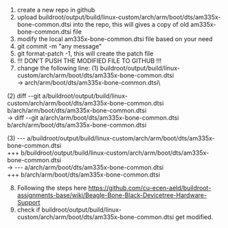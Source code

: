 1. create a new repo in github
2. upload buildroot/output/build/linux-custom/arch/arm/boot/dts/am335x-bone-common.dtsi into the repo, this will gives a copy of old am335x-bone-common.dtsi file
3. modify the local am335x-bone-common.dtsi file based on your need
4. git commit -m "any message"
5. git format-patch -1, this will create the patch file
6. !!! DON'T PUSH THE MODIFIED FILE TO GITHUB !!!
7. change the following line:
(1) buildroot/output/build/linux-custom/arch/arm/boot/dts/am335x-bone-common.dtsi  
-> arch/arm/boot/dts/am335x-bone-common.dtsi\

(2) diff --git a/buildroot/output/build/linux-custom/arch/arm/boot/dts/am335x-bone-common.dtsi  
b/arch/arm/boot/dts/am335x-bone-common.dtsi  
-> diff --git a/arch/arm/boot/dts/am335x-bone-common.dtsi  
b/arch/arm/boot/dts/am335x-bone-common.dtsi

(3) --- a/buildroot/output/build/linux-custom/arch/arm/boot/dts/am335x-bone-common.dtsi  
+++ b/buildroot/output/build/linux-custom/arch/arm/boot/dts/am335x-bone-common.dtsi  
-> --- a/arch/arm/boot/dts/am335x-bone-common.dtsi  
+++ b/arch/arm/boot/dts/am335x-bone-common.dtsi

8. Following the steps here
https://github.com/cu-ecen-aeld/buildroot-assignments-base/wiki/Beagle-Bone-Black-Devicetree-Hardware-Support
9. check if buildroot/output/build/linux-custom/arch/arm/boot/dts/am335x-bone-common.dtsi get modified.

